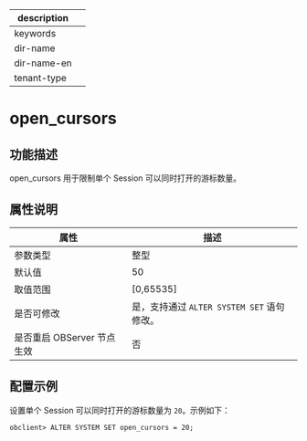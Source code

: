 |description||
|---|---|
|keywords||
|dir-name||
|dir-name-en||
|tenant-type||

# open_cursors

## 功能描述

open_cursors 用于限制单个 Session 可以同时打开的游标数量。

## 属性说明

|        属性        |     描述      |
|------------------|-------------|
| 参数类型             | 整型          |
| 默认值              | 50          |
| 取值范围             | \[0,65535\] |
| 是否可修改  | 是，支持通过 `ALTER SYSTEM SET` 语句修改。|
| 是否重启 OBServer 节点生效 | 否           |

## 配置示例

设置单个 Session 可以同时打开的游标数量为 `20`。示例如下：

```shell
obclient> ALTER SYSTEM SET open_cursors = 20;
```
